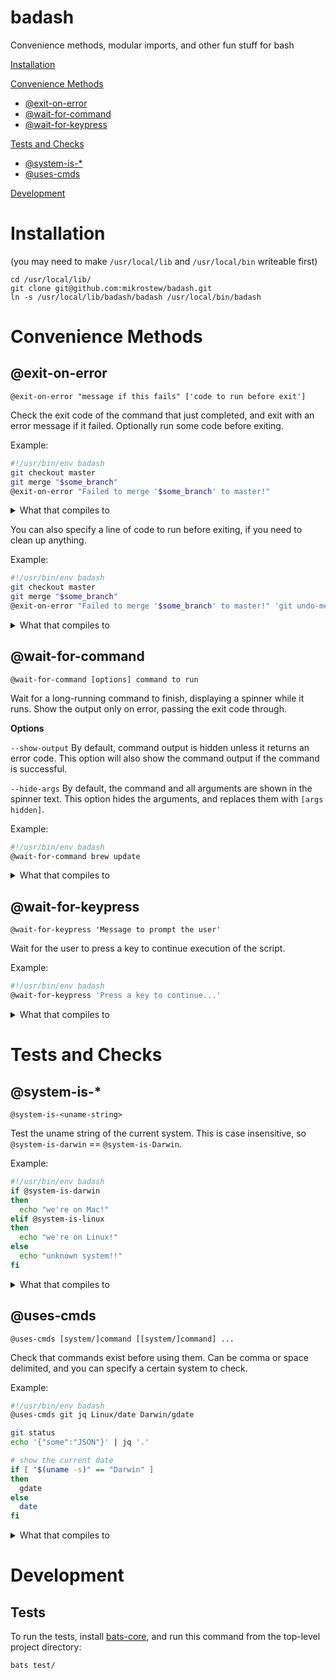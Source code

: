 # badash

Convenience methods, modular imports, and other fun stuff for bash

[Installation](#installation)

[Convenience Methods](#convenience-methods)
* [@exit-on-error](#exit-on-error)
* [@wait-for-command](#wait-for-command)
* [@wait-for-keypress](#wait-for-keypress)

[Tests and Checks](#tests-and-checks)
* [@system-is-\*](#system-is-)
* [@uses-cmds](#uses-cmds)

[Development](#development)

# Installation

(you may need to make `/usr/local/lib` and `/usr/local/bin` writeable first)

```
cd /usr/local/lib/
git clone git@github.com:mikrostew/badash.git
ln -s /usr/local/lib/badash/badash /usr/local/bin/badash
```

# Convenience Methods

## @exit-on-error

`@exit-on-error "message if this fails" ['code to run before exit']`

Check the exit code of the command that just completed, and exit with an error message if it failed. Optionally run some code before exiting.

Example:

```bash
#!/usr/bin/env badash
git checkout master
git merge "$some_branch"
@exit-on-error "Failed to merge '$some_branch' to master!"
```

<details>
  <summary>What that compiles to</summary>

```bash
#!/usr/bin/env bash
git checkout master
git merge "$some_branch"
exit_code="$?"
if [ "$exit_code" -ne 0 ]
then
  echo "Failed to merge '$some_branch' to master!" >&2
  exit "$exit_code"
fi
```
</details>

You can also specify a line of code to run before exiting, if you need to clean up anything.

Example:

```bash
#!/usr/bin/env badash
git checkout master
git merge "$some_branch"
@exit-on-error "Failed to merge '$some_branch' to master!" 'git undo-merge-somehow'
```

<details>
  <summary>What that compiles to</summary>

```bash
#!/usr/bin/env bash
git checkout master
git merge "$some_branch"
exit_code="$?"
if [ "$exit_code" -ne 0 ]
then
  echo "Failed to merge '$some_branch' to master!" >&2
  git undo-merge-somehow
  exit "$exit_code"
fi
```
</details>


## @wait-for-command

`@wait-for-command [options] command to run`

Wait for a long-running command to finish, displaying a spinner while it runs. Show the output only on error, passing the exit code through.

**Options**

`--show-output` By default, command output is hidden unless it returns an error code. This option will also show the command output if the command is successful.

`--hide-args` By default, the command and all arguments are shown in the spinner text. This option hides the arguments, and replaces them with `[args hidden]`.

Example:

```bash
#!/usr/bin/env badash
@wait-for-command brew update
```

<details>
  <summary>What that compiles to</summary>

```bash
#!/usr/bin/env bash
COLOR_FG_BOLD_GREEN='\033[1;32m'
COLOR_FG_RED='\033[0;31m'
COLOR_RESET='\033[0m'
if [ "$(uname -s)" == 'Darwin' ]; then DATE_CMD=gdate; else DATE_CMD=date; fi
COLUMNS="$(tput cols)"
# show a busy spinner while command is running
# and only show output if there is an error
gen::wait-for-command() {
  # flags
  #  --show-output (bool): always show command output
  #  --hide-args (bool): show command name, but hide arguments (for secrets and such)
  local more_args=0
  while [ "$more_args" == 0 ]
  do
    if [ "$1" == "--show-output" ]
    then
      local show_output="true"
      shift
    elif [ "$1" == "--hide-args" ]
    then
      local hide_args="true"
      shift
    else
      more_args=1
    fi
  done
  # rest of the input is the command and arguments
  if [ "$hide_args" == "true" ]
  then
    local cmd_display="$1 [args hidden]"
  else
    # make sure cmd is not too wide for the terminal
    # - 3 chars for spinner, 3 for ellipsis, 12 for time printout (estimated)
    local max_length=$(( COLUMNS - 18 ))
    local cmd_args="$*"
    if [ "${#cmd_args}" -gt "$max_length" ]
    then
      local cmd_display="${cmd_args:0:$max_length}..."
    else
      local cmd_display="$cmd_args"
    fi
  fi

  # calculate things for the output
  local spin_chars='⠋⠙⠹⠸⠼⠴⠦⠧⠇⠏' # braille dots
  local num_chars=${#spin_chars}
  #local total_length=$(( 2 + ${#cmd_display} ))

  # capture when the command was started
  local cmd_start_time=$($DATE_CMD +%s%3N)

  # start the spinner running async, and get its PID
  (
    # wait for the command to complete, showing a busy spinner
    i=0
    while :
    do
      i=$(( (i + 1) % num_chars ))
      printf "\r ${spin_chars:$i:1} ${cmd_display}" >&2
      sleep 0.1
    done
  ) & disown
  local spinner_pid="$!"

  # trap signals and kill the spinner process
  trap "kill $spinner_pid" INT TERM

  # run the command, capturing its output (both stdout and stderr)
  cmd_output="$("$@" 2>&1)"
  local exit_code="$?"

  # clear the trap, and kill the spinner process
  trap - INT TERM
  kill "$spinner_pid"

  # calculate total runtime (approx)
  local cmd_stop_time=$($DATE_CMD +%s%3N)
  local cmd_run_time=$((cmd_stop_time - cmd_start_time))

  # TODO: attempt to clean up, depending on option (doesn't always work)
  # but still check if it failed?
  #printf "\r%-${total_length}s\r" ' ' >&2

  # check that the command was successful
  if [ "$exit_code" == 0 ]
  then
    printf "\r ${COLOR_FG_BOLD_GREEN}✔${COLOR_RESET} $cmd_display (${cmd_run_time}ms)\n" >&2
    # show output if configured
    if [ "$show_output" == "true" ]; then echo "$cmd_output"; fi
  else
    printf "\r ${COLOR_FG_RED}✖${COLOR_RESET} $cmd_display (${cmd_run_time}ms)\n" >&2
    # if it fails, show the command output (in red)
    echo -e "${COLOR_FG_RED}$cmd_output${COLOR_RESET}" >&2
  fi
  # pass through the exit code of the internal command, instead of dropping it
  return "$exit_code"
}
gen::wait-for-command brew update
```
</details>


## @wait-for-keypress

`@wait-for-keypress 'Message to prompt the user'`

Wait for the user to press a key to continue execution of the script.

Example:

```bash
#!/usr/bin/env badash
@wait-for-keypress 'Press a key to continue...'
```

<details>
  <summary>What that compiles to</summary>

```bash
#!/usr/bin/env bash
echo -n 'Press a key to continue...'
read -n1 -s
```
</details>


# Tests and Checks

## @system-is-*

`@system-is-<uname-string>`

Test the uname string of the current system. This is case insensitive, so `@system-is-darwin` == `@system-is-Darwin`.

Example:

```bash
#!/usr/bin/env badash
if @system-is-darwin
then
  echo "we're on Mac!"
elif @system-is-linux
then
  echo "we're on Linux!"
else
  echo "unknown system!!"
fi
```

<details>
  <summary>What that compiles to</summary>

```bash
#!/usr/bin/env bash
if [ "$(uname -s | tr '[:upper:]' '[:lower:]')" == "darwin" ]
then
  echo "we're on Mac!"
elif [ "$(uname -s | tr '[:upper:]' '[:lower:]')" == "linux" ]
then
  echo "we're on Linux!"
else
  echo "unknown system!!"
fi
```
</details>


## @uses-cmds

`@uses-cmds [system/]command [[system/]command] ... `

Check that commands exist before using them. Can be comma or space delimited, and you can specify a certain system to check.

Example:

```bash
#!/usr/bin/env badash
@uses-cmds git jq Linux/date Darwin/gdate

git status
echo '{"some":"JSON"}' | jq '.'

# show the current date
if [ "$(uname -s)" == "Darwin" ]
then
  gdate
else
  date
fi
```

<details>
  <summary>What that compiles to</summary>

```bash
#!/usr/bin/env bash
gen::req-check() {
  if [ ! $(command -v $2) ]; then
    echo "test-compile: Required command '$2' not found" >&2
    printf -v "$1" "1"
  fi
}
_gen_cmd_check_rtn=0
[ "$(uname -s)" == 'Darwin' ] && gen::req-check _gen_cmd_check_rtn gdate
[ "$(uname -s)" == 'Linux' ] && gen::req-check _gen_cmd_check_rtn date
gen::req-check _gen_cmd_check_rtn git
gen::req-check _gen_cmd_check_rtn jq
if [ "$_gen_cmd_check_rtn" != 0 ]; then exit $_gen_cmd_check_rtn; fi

git status
echo '{"some":"JSON"}' | jq '.'

# show the current date
if [ "$(uname -s)" == "Darwin" ]
then
  gdate
else
  date
fi
```
</details>



# Development

## Tests

To run the tests, install [bats-core](https://github.com/bats-core/bats-core), and run this command from the top-level project directory:

```
bats test/
```
